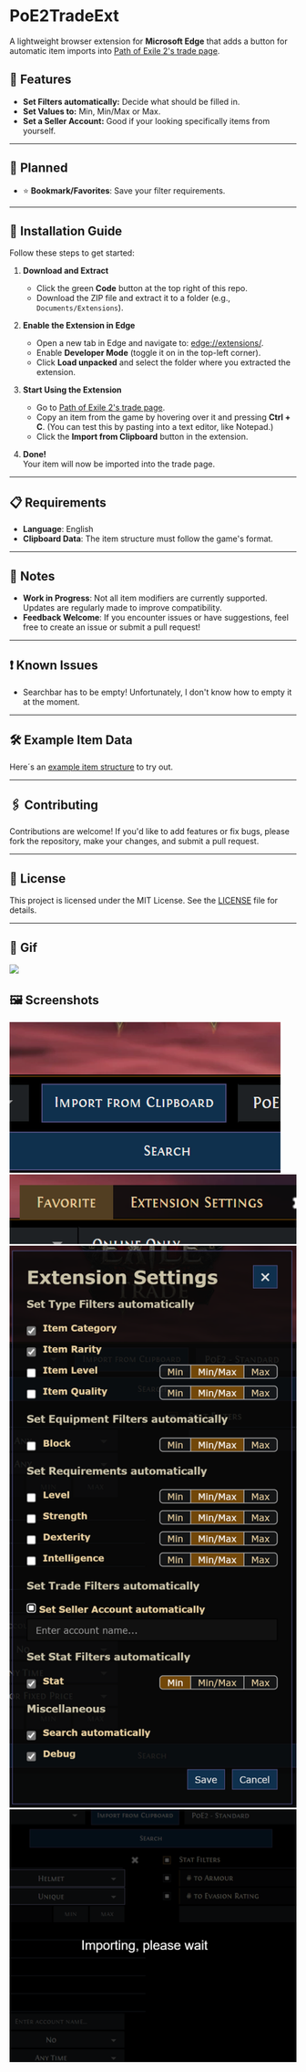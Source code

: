 # PoE2TradeExt

A lightweight browser extension for **Microsoft Edge** that adds a button for automatic item imports into [Path of Exile 2's trade page](https://www.pathofexile.com/trade2).

## 🌟 Features
- **Set Filters automatically:** Decide what should be filled in.
- **Set Values to:** Min, Min/Max or Max.
- **Set a Seller Account:** Good if your looking specifically items from yourself.

---

## 📅 Planned
- ⭐ **Bookmark/Favorites**: Save your filter requirements.

---

## 🚀 Installation Guide
Follow these steps to get started:

1. **Download and Extract**  
   - Click the green **Code** button at the top right of this repo.
   - Download the ZIP file and extract it to a folder (e.g., `Documents/Extensions`).

2. **Enable the Extension in Edge**  
   - Open a new tab in Edge and navigate to: [edge://extensions/](edge://extensions/).
   - Enable **Developer Mode** (toggle it on in the top-left corner).
   - Click **Load unpacked** and select the folder where you extracted the extension.

3. **Start Using the Extension**  
   - Go to [Path of Exile 2's trade page](https://www.pathofexile.com/trade2).
   - Copy an item from the game by hovering over it and pressing **Ctrl + C**. (You can test this by pasting into a text editor, like Notepad.)
   - Click the **Import from Clipboard** button in the extension.

4. **Done!**  
   Your item will now be imported into the trade page.

---

## 📋 Requirements
- **Language**: English
- **Clipboard Data**: The item structure must follow the game's format.

---

## 📝 Notes
- **Work in Progress**: Not all item modifiers are currently supported. Updates are regularly made to improve compatibility.
- **Feedback Welcome**: If you encounter issues or have suggestions, feel free to create an issue or submit a pull request!

---

## ❗ Known Issues
- Searchbar has to be empty! Unfortunately, I don't know how to empty it at the moment.

---

## 🛠️ Example Item Data
Here´s an [example item structure](https://raw.githubusercontent.com/SkiperTheBoss/PoE2TradeExt/refs/heads/main/exampleItem.txt "example item structure") to try out.

---

## 🖇️ Contributing
Contributions are welcome! If you'd like to add features or fix bugs, please fork the repository, make your changes, and submit a pull request.

---

## 📄 License
This project is licensed under the MIT License. See the [LICENSE](LICENSE) file for details.

---

## 🎥 Gif
![](https://raw.githubusercontent.com/SkiperTheBoss/PoE2TradeExt/refs/heads/master/Screenshots/PathOfExile2TradeExtensionExample.gif)

##  🖼️ Screenshots
![](https://raw.githubusercontent.com/SkiperTheBoss/PoE2TradeExt/refs/heads/master/Screenshots/1.png)
![](https://raw.githubusercontent.com/SkiperTheBoss/PoE2TradeExt/refs/heads/master/Screenshots/2.png)
![](https://raw.githubusercontent.com/SkiperTheBoss/PoE2TradeExt/refs/heads/master/Screenshots/3.png)
![](https://raw.githubusercontent.com/SkiperTheBoss/PoE2TradeExt/refs/heads/master/Screenshots/4.png)